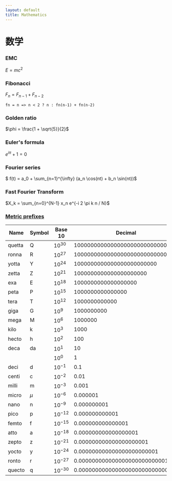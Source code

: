 ```yaml
---
layout: default
title: Mathematics
---
```


# 数学

### EMC

$E = mc^2$

### Fibonacci

$F_n = F_{n-1} + F_{n-2}$

```
fn = n => n < 2 ? n : fn(n-1) + fn(n-2)
```

### Golden ratio

$\phi = \frac{1 + \sqrt{5}}{2}$


### Euler's formula

$e^{i\pi} + 1 = 0$

### Fourier series

$ f(t) = a_0 + \sum_{n=1}^{\infty} (a_n \cos(nt) + b_n \sin(nt))$

### Fast Fourier Transform

$X_k = \sum_{n=0}^{N-1} x_n e^{-i 2 \pi k n / N}$

### [Metric prefixes](https://en.wikipedia.org/wiki/Metric_prefix)

| Name | Symbol | Base 10 | Decimal |
|------|--------|---------|---------|
| quetta | Q | $10^{30}$  | 1000000000000000000000000000000 |
| ronna | R | $10^{27}$   | 1000000000000000000000000000 |
| yotta | Y | $10^{24}$   | 1000000000000000000000000 |
| zetta | Z | $10^{21}$   | 1000000000000000000000 |
| exa | E | $10^{18}$     | 1000000000000000000 |
| peta | P | $10^{15}$    | 1000000000000000 |
| tera | T | $10^{12}$    | 1000000000000 |
| giga | G | $10^9$       | 1000000000 |
| mega | M | $10^6$       | 1000000 |
| kilo | k | $10^3$       | 1000 |
| hecto | h | $10^2$      | 100 |
| deca | da | $10^1$      | 10 |
|      |    | $10^0$      | 1 |
| deci | d | $10^{−1}$    | 0.1 |
| centi | c | $10^{−2}$   | 0.01 |
| milli | m | $10^{−3}$   | 0.001 |
| micro | $\mu$ | $10^{−6}$ | 0.000001 |
| nano | n | $10^{−9}$    | 0.000000001 |
| pico | p | $10^{−12}$   | 0.000000000001 |
| femto | f | $10^{−15}$  | 0.000000000000001 |
| atto | a | $10^{−18}$   | 0.000000000000000001 |
| zepto | z | $10^{−21}$  | 0.000000000000000000001 |
| yocto | y | $10^{−24}$  | 0.000000000000000000000001 |
| ronto | r | $10^{−27}$  | 0.000000000000000000000000001 |
| quecto| q | $10^{−30}$  | 0.000000000000000000000000000001 |